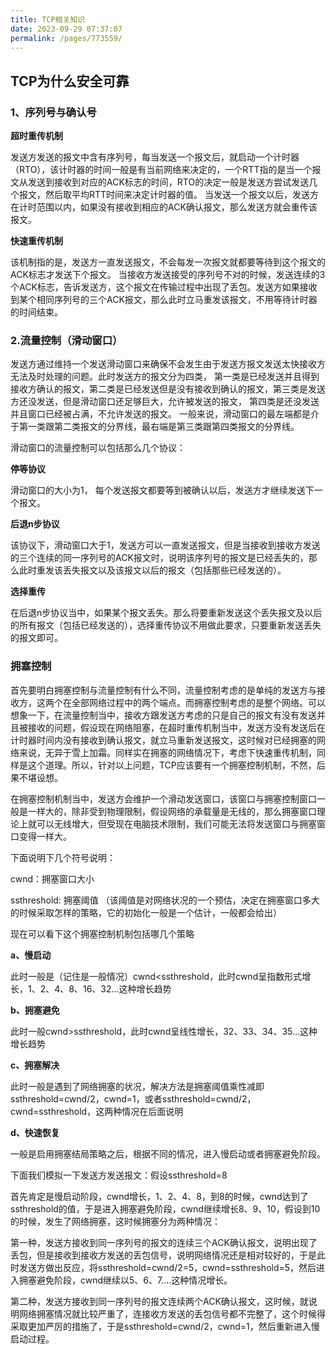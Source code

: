 ```yaml
---
title: TCP相关知识
date: 2023-09-29 07:37:07
permalink: /pages/773559/
---
```


## TCP为什么安全可靠

### 1、序列号与确认号

**超时重传机制**

发送方发送的报文中含有序列号，每当发送一个报文后，就启动一个计时器（RTO），该计时器的时间一般是有当前网络来决定的，一个RTT指的是当一个报文从发送到接收到对应的ACK标志的时间，RTO的决定一般是发送方尝试发送几个报文，然后取平均RTT时间来决定计时器的值。 当发送一个报文以后，发送方在计时范围以内，如果没有接收到相应的ACK确认报文，那么发送方就会重传该报文。


**快速重传机制**

该机制指的是，发送方一直发送报文，不会每发一次报文就都要等待到这个报文的ACK标志才发送下个报文。 当接收方发送接受的序列号不对的时候，发送连续的3个ACK标志，告诉发送方，这个报文在传输过程中出现了丢包。发送方如果接收到某个相同序列号的三个ACK报文，那么此时立马重发该报文，不用等待计时器的时间结束。


### 2.流量控制（滑动窗口）

发送方通过维持一个发送滑动窗口来确保不会发生由于发送方报文发送太快接收方无法及时处理的问题。此时发送方的报文分为四类， 第一类是已经发送并且得到接收方确认的报文，第二类是已经发送但是没有接收到确认的报文，第三类是发送方还没发送，但是滑动窗口还足够巨大，允许被发送的报文， 第四类是还没发送并且窗口已经被占满，不允许发送的报文。 一般来说，滑动窗口的最左端都是介于第一类跟第二类报文的分界线，最右端是第三类跟第四类报文的分界线。

滑动窗口的流量控制可以包括那么几个协议：

**停等协议**

滑动窗口的大小为1， 每个发送报文都要等到被确认以后，发送方才继续发送下一个报文。


**后退n步协议**

该协议下，滑动窗口大于1，发送方可以一直发送报文，但是当接收到接收方发送的三个连续的同一序列号的ACK报文时，说明该序列号的报文是已经丢失的，那么此时重发该丢失报文以及该报文以后的报文（包括那些已经发送的）。


**选择重传**

在后退n步协议当中，如果某个报文丢失。那么将要重新发送这个丢失报文及以后的所有报文（包括已经发送的），选择重传协议不用做此要求，只要重新发送丢失的报文即可。



### 拥塞控制

首先要明白拥塞控制与流量控制有什么不同，流量控制考虑的是单纯的发送方与接收方，这两个在全部网络过程中的两个端点。而拥塞控制考虑的是整个网络。可以想象一下，在流量控制当中，接收方跟发送方考虑的只是自己的报文有没有发送并且被接收的问题，假设现在网络阻塞，在超时重传机制当中，发送方没有发送后在计时器时间内没有接收到确认报文，就立马重新发送报文，这时候对已经拥塞的网络来说，无异于雪上加霜。同样实在拥塞的网络情况下，考虑下快速重传机制，同样是这个道理。所以，针对以上问题，TCP应该要有一个拥塞控制机制，不然，后果不堪设想。

在拥塞控制机制当中，发送方会维护一个滑动发送窗口，该窗口与拥塞控制窗口一般是一样大的，除非受到物理限制，假设网络的承载量是无线的，那么拥塞窗口理论上就可以无线增大，但受现在电脑技术限制，我们可能无法将发送窗口与拥塞窗口变得一样大。

下面说明下几个符号说明：

cwnd：拥塞窗口大小 

ssthreshold: 拥塞阈值 （该阈值是对网络状况的一个预估，决定在拥塞窗口多大的时候采取怎样的策略，它的初始化一般是一个估计，一般都会给出）

现在可以看下这个拥塞控制机制包括哪几个策略


**a、慢启动**

此时一般是（记住是一般情况）cwnd<ssthreshold，此时cwnd呈指数形式增长，1、2、4、8、16、32...这种增长趋势

**b、拥塞避免**

此时一般cwnd>ssthreshold，此时cwnd呈线性增长，32、33、34、35...这种增长趋势

**c、拥塞解决**

此时一般是遇到了网络拥塞的状况，解决方法是拥塞阈值乘性减即ssthreshold=cwnd/2，cwnd=1，或者ssthreshold=cwnd/2，cwnd=ssthreshold，这两种情况在后面说明

**d、快速恢复**

一般是启用拥塞结局策略之后，根据不同的情况，进入慢启动或者拥塞避免阶段。

下面我们模拟一下发送方发送报文：假设ssthreshold=8

首先肯定是慢启动阶段，cwnd增长，1、2、4、8，到8的时候，cwnd达到了ssthreshold的值，于是进入拥塞避免阶段，cwnd继续增长8、9、10，假设到10的时候，发生了网络拥塞，这时候拥塞分为两种情况：

第一种，发送方接收到同一序列号的报文的连续三个ACK确认报文，说明出现了丢包，但是接收到接收方发送的丢包信号，说明网络情况还是相对较好的，于是此时发送方做出反应，将ssthreshold=cwnd/2=5，cwnd=ssthreshold=5，然后进入拥塞避免阶段，cwnd继续以5、6、7....这种情况增长。

第二种，发送方接收到同一序列号的报文连续两个ACK确认报文，这时候，就说明网络拥塞情况就比较严重了，连接收方发送的丢包信号都不完整了，这个时候得采取更加严厉的措施了，于是ssthreshold=cwnd/2，cwnd=1，然后重新进入慢启动过程。

